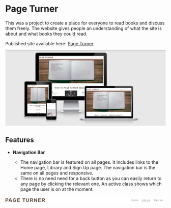 # Page Turner

This was a project to create a place for everyone to read books and discuss them freely. The website gives people an understanding of what the site is about and what books they could read. 

Published site available here: [Page Turner](https://cwilson1993.github.io/Page-Turner-PP1/)

![responsive-image](assets/docs/responsive_design_image.png)

## Features

- __Navigation Bar__

  - The navigation bar is featured on all pages. It includes links to the Home page, Library and Sign Up page. The navigation bar is the same on all pages and responsive.
  - There is no need need for a back button as you can easily return to any page by clicking the relevant one. An active class shows which page the user is on at the moment.

![Navigation Bar](assets/docs/nav_bar.png)

